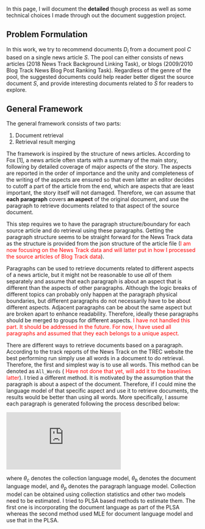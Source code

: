 In this page, I will document the **detailed** though process as well as some technical choices I made through out the document suggestion project.


## Problem Formulation

In this work, we try to recommend documents *D<sub>i</sub>* from a document pool *C* based on a single news article *S*. The pool can either consists of news articles (2018 News Track Background Linking Task), or blogs (2009/2010 Blog Track News Blog Post Ranking Task). Regardless of the genre of the pool, the suggested documents could help reader better digest the source document *S*, and provide interesting documents related to *S* for readers to explore.


## General Framework

The general framework consists of two parts:

1. Document retrieval
2. Retrieval result merging

The framework is inspired by the structure of news articles. According to Fox [1], a news article often starts with a summary of the main story, following by detailed coverage of major aspects of the story. The aspects are reported in the order of importance and the unity and completeness of the writing of the aspects are ensured so that even latter an editor decides to cutoff a part of the article from the end, which are aspects that are least important, the story itself will not damaged. Therefore, we can assume that **each paragraph** covers **an aspect** of the original document, and use the paragraph to retrieve documents related to that aspect of the source document. 

This step requires we to have the paragraph structure/boundary for each source article and do retrieval using these paragraphs. Getting the paragraph structure seems to be straight forward for the News Track data as the structure is provided from the json structure of the article file (<span style="color:red">I am now focusing on the News Track data and will latter put in how I processed the source articles of Blog Track data</span>).

Paragraphs can be used to retrieve documents related to different aspects of a news article, but it might not be reasonable to use *all* of them separately and assume that each paragraph is about an aspect that is different than the aspects of other paragraphs. Although the logic breaks of different topics can probably only happen at the paragraph physical boundaries, but different paragraphs do not necessarily have to be about different aspects. Adjacent paragraphs can be about the same aspect but are broken apart to enhance readability. Therefore, ideally these paragraphs should be merged to groups for different aspects. <span style="color:red">I have not handled this part. It should be addressed in the future. For now, I have used all paragraphs and assumed that they each belongs to a unique aspect.</span>

There are different ways to retrieve documents based on a paragraph. According to the track reports of the News Track on the TREC website the best performing run simply use all words in a document to do retrieval. Therefore, the first and simplest way is to use all words. This method can be denoted as `All_Words` (<span style="color:red"> Have not done that yet, will add it to the baselines latter</span>). I tried a different method. It is motivated by the assumption that the paragraph is about a aspect of the document. Therefore, if I could mine the language model of that specific aspect and use it to retrieve documents, the results would be better than using all words. More specifically, I assume each paragraph is generated following the process described below:

![alt text](http://www.sciweavers.org/tex2img.php?eq=%281-%5Clambda_c%29%2A%28%20%281-%5Clambda_d%29%2A%5Ctheta_p%20%2B%20%5Clambda_d%2A%5Ctheta_d%20%29%20%2B%20%5Clambda_c%2A%5Ctheta_c&bc=White&fc=Black&im=png&fs=12&ff=arev&edit=0)

where $\theta_c$ denotes the collection language model, $\theta_b$ denotes the document language model, and $\theta_p$ denotes the paragraph language model. Collection model can be obtained using collection statistics and other two models need to be estimated. I tried to PLSA based methods to estimate them. The first one is incorporating the document language as part of the PLSA whereas the second method used MLE for document language model and use that in the PLSA. 
